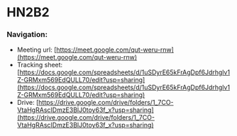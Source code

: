 # HN2B2
### Navigation:
- Meeting url: [https://meet.google.com/qut-weru-rnw](https://meet.google.com/qut-weru-rnw)
- Tracking sheet: [https://docs.google.com/spreadsheets/d/1uSDyrE65kFrAgDpf6Jdrhglv1Z-GRMxm569EdQULL70/edit?usp=sharing](https://docs.google.com/spreadsheets/d/1uSDyrE65kFrAgDpf6Jdrhglv1Z-GRMxm569EdQULL70/edit?usp=sharing)
- Drive: [https://drive.google.com/drive/folders/1_7CO-VtaHgRAscIDmzE3BlJ0toy63f_x?usp=sharing](https://drive.google.com/drive/folders/1_7CO-VtaHgRAscIDmzE3BlJ0toy63f_x?usp=sharing)
